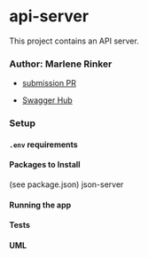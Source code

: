 # api-server

This project contains an API server.


### Author: Marlene Rinker

- [submission PR](https://github.com/marlenerinker-401-advanced-javascript/api-server/pull/3)
<!-- - [tests report](https://github.com/marlenerinker-401-advanced-javascript/notes/actions) -->
- [Swagger Hub](https://app.swaggerhub.com/apis/marlene-rinker/api-server/0.1#/)

### Setup

#### `.env` requirements
<!-- requirements here if any -->

#### Packages to Install
(see package.json)
json-server




#### Running the app
<!-- how to run the app goes here -->




#### Tests
<!-- info about tests goes here -->

#### UML
<!-- UML diagram goes here -->


